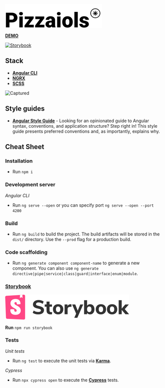 <img src="./src/assets/images/logotype.png" width="312" height="76">

[**DEMO**](https://pizzaiols-ng.now.sh/pizzas)

[![Storybook](https://cdn.jsdelivr.net/gh/storybookjs/brand@master/badge/badge-storybook.svg)](https://storybook.js.org/)

## **Stack**

- [**Angular CLI**](https://cli.angular.io/)
- [**NGRX**](https://ngrx.io/)
- [**SCSS**](https://sass-lang.com/documentation/syntax)

![Captured](./src/assets/images/captured.gif "Captured")

## **Style guides**

- [**Angular Style Guide**](https://angular.io/guide/styleguide) - Looking for an opinionated guide to Angular syntax, conventions, and application structure? Step right in! This style guide presents preferred conventions and, as importantly, explains why.

## **Cheat Sheet**

### **Installation**

- Run `npm i`

### **Development server**

*Angular CLI*

- Run `ng serve --open` or you can specify port `ng serve --open --port 4200`

### **Build**

- Run `ng build` to build the project. The build artifacts will be stored in the `dist/` directory. Use the `--prod` flag for a production build.

### **Code scaffolding**

- Run `ng generate component component-name` to generate a new component. You can also use `ng generate directive|pipe|service|class|guard|interface|enum|module`.

### [**Storybook**](https://storybook.js.org/)

<img src="./src/assets/images/storybook-ic.svg">

**Run** `npm run storybook`

### **Tests**

*Unit tests*

- Run `ng test` to execute the unit tests via [**Karma**](https://karma-runner.github.io).

*Cypress*

- Run `npx cypress open` to execute the [**Cypress**](https://www.cypress.io/) tests.
